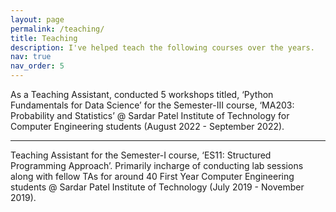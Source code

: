 ```yaml
---
layout: page
permalink: /teaching/
title: Teaching
description: I've helped teach the following courses over the years.
nav: true
nav_order: 5
---
```


As a Teaching Assistant, conducted 5 workshops titled, ‘Python Fundamentals for Data Science’ for the Semester-III course, ‘MA203: Probability and Statistics’ @ Sardar Patel Institute of Technology for Computer Engineering students (August 2022 - September 2022).

***

Teaching Assistant for the Semester-I course, ‘ES11: Structured Programming Approach’. Primarily incharge of conducting lab sessions along with fellow TAs for around 40 First Year Computer Engineering students @ Sardar Patel Institute of Technology (July 2019 - November 2019).